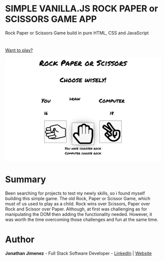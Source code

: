 # SIMPLE VANILLA.JS ROCK PAPER or SCISSORS GAME APP

Rock Paper or Scissors Game build in pure HTML, CSS and JavaScript

#

[Want to play?](https://jonathanj101.github.io/Rock-paper-scissors-game/main.html)

![](/images/gameScreenShot.png)

# Summary

Been searching for projects to test my newly skills, so i found myself building this simple game. The old Rock, Paper or Scissor Game, which must of us used to play as a child. Rock wins over Scissors, Paper over Rock and Scissor over Paper. Although, at first was challenging as for manipulating the DOM then adding the functionality needed. However, it was worth the time overcoming those challenges and fun at the same time.

# Author

**Jonathan Jimenez** - Full Stack Software Developer - [LinkedIn](https://www.linkedin.com/in/jonathan-jimenez101/) | [Website](https://www.jonathanjimenez.tech)
